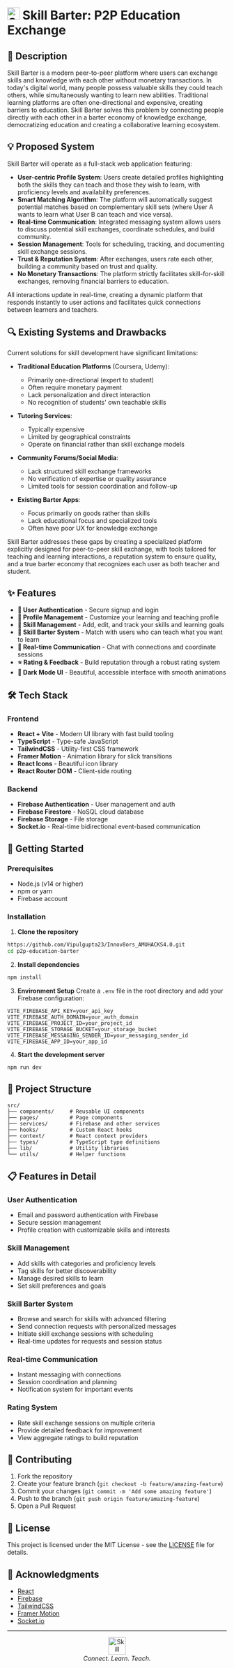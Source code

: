 # <img src="public/favicon.ico" width="28" alt="Skill Barter"> Skill Barter: P2P Education Exchange

## 📝 Description
Skill Barter is a modern peer-to-peer platform where users can exchange skills and knowledge with each other without monetary transactions. In today's digital world, many people possess valuable skills they could teach others, while simultaneously wanting to learn new abilities. Traditional learning platforms are often one-directional and expensive, creating barriers to education. Skill Barter solves this problem by connecting people directly with each other in a barter economy of knowledge exchange, democratizing education and creating a collaborative learning ecosystem.

## 💡 Proposed System
Skill Barter will operate as a full-stack web application featuring:

- **User-centric Profile System**: Users create detailed profiles highlighting both the skills they can teach and those they wish to learn, with proficiency levels and availability preferences.
- **Smart Matching Algorithm**: The platform will automatically suggest potential matches based on complementary skill sets (where User A wants to learn what User B can teach and vice versa).
- **Real-time Communication**: Integrated messaging system allows users to discuss potential skill exchanges, coordinate schedules, and build community.
- **Session Management**: Tools for scheduling, tracking, and documenting skill exchange sessions.
- **Trust & Reputation System**: After exchanges, users rate each other, building a community based on trust and quality.
- **No Monetary Transactions**: The platform strictly facilitates skill-for-skill exchanges, removing financial barriers to education.

All interactions update in real-time, creating a dynamic platform that responds instantly to user actions and facilitates quick connections between learners and teachers.

## 🔍 Existing Systems and Drawbacks
Current solutions for skill development have significant limitations:

- **Traditional Education Platforms** (Coursera, Udemy): 
  - Primarily one-directional (expert to student)
  - Often require monetary payment
  - Lack personalization and direct interaction
  - No recognition of students' own teachable skills

- **Tutoring Services**:
  - Typically expensive
  - Limited by geographical constraints
  - Operate on financial rather than skill exchange models

- **Community Forums/Social Media**:
  - Lack structured skill exchange frameworks
  - No verification of expertise or quality assurance
  - Limited tools for session coordination and follow-up

- **Existing Barter Apps**:
  - Focus primarily on goods rather than skills
  - Lack educational focus and specialized tools
  - Often have poor UX for knowledge exchange

Skill Barter addresses these gaps by creating a specialized platform explicitly designed for peer-to-peer skill exchange, with tools tailored for teaching and learning interactions, a reputation system to ensure quality, and a true barter economy that recognizes each user as both teacher and student.

## ✨ Features

- **🔐 User Authentication** - Secure signup and login
- **👤 Profile Management** - Customize your learning and teaching profile
- **🧠 Skill Management** - Add, edit, and track your skills and learning goals
- **🤝 Skill Barter System** - Match with users who can teach what you want to learn
- **💬 Real-time Communication** - Chat with connections and coordinate sessions
- **⭐ Rating & Feedback** - Build reputation through a robust rating system 
- **🎨 Dark Mode UI** - Beautiful, accessible interface with smooth animations

## 🛠️ Tech Stack

### Frontend
- **React + Vite** - Modern UI library with fast build tooling
- **TypeScript** - Type-safe JavaScript
- **TailwindCSS** - Utility-first CSS framework
- **Framer Motion** - Animation library for slick transitions
- **React Icons** - Beautiful icon library
- **React Router DOM** - Client-side routing

### Backend
- **Firebase Authentication** - User management and auth
- **Firebase Firestore** - NoSQL cloud database
- **Firebase Storage** - File storage
- **Socket.io** - Real-time bidirectional event-based communication

## 🚀 Getting Started

### Prerequisites
- Node.js (v14 or higher)
- npm or yarn
- Firebase account

### Installation

1. **Clone the repository**
```bash
https://github.com/Vipulgupta23/Innov8ors_AMUHACKS4.0.git
cd p2p-education-barter
```

2. **Install dependencies**
```bash
npm install
```

3. **Environment Setup**
Create a `.env` file in the root directory and add your Firebase configuration:
```env
VITE_FIREBASE_API_KEY=your_api_key
VITE_FIREBASE_AUTH_DOMAIN=your_auth_domain
VITE_FIREBASE_PROJECT_ID=your_project_id
VITE_FIREBASE_STORAGE_BUCKET=your_storage_bucket
VITE_FIREBASE_MESSAGING_SENDER_ID=your_messaging_sender_id
VITE_FIREBASE_APP_ID=your_app_id
```

4. **Start the development server**
```bash
npm run dev
```

## 📂 Project Structure

```
src/
├── components/     # Reusable UI components
├── pages/          # Page components
├── services/       # Firebase and other services
├── hooks/          # Custom React hooks
├── context/        # React context providers
├── types/          # TypeScript type definitions
├── lib/            # Utility libraries
└── utils/          # Helper functions
```

## 📋 Features in Detail

### User Authentication
- Email and password authentication with Firebase
- Secure session management
- Profile creation with customizable skills and interests

### Skill Management
- Add skills with categories and proficiency levels
- Tag skills for better discoverability
- Manage desired skills to learn
- Set skill preferences and goals

### Skill Barter System
- Browse and search for skills with advanced filtering
- Send connection requests with personalized messages
- Initiate skill exchange sessions with scheduling
- Real-time updates for requests and session status

### Real-time Communication
- Instant messaging with connections
- Session coordination and planning
- Notification system for important events

### Rating System
- Rate skill exchange sessions on multiple criteria
- Provide detailed feedback for improvement
- View aggregate ratings to build reputation

## 🤝 Contributing

1. Fork the repository
2. Create your feature branch (`git checkout -b feature/amazing-feature`)
3. Commit your changes (`git commit -m 'Add some amazing feature'`)
4. Push to the branch (`git push origin feature/amazing-feature`)
5. Open a Pull Request

## 📝 License

This project is licensed under the MIT License - see the [LICENSE](LICENSE) file for details.

## 🙏 Acknowledgments

- [React](https://reactjs.org/)
- [Firebase](https://firebase.google.com/)
- [TailwindCSS](https://tailwindcss.com/)
- [Framer Motion](https://www.framer.com/motion/)
- [Socket.io](https://socket.io/)

---

<p align="center">
  <img src="public/favicon.ico" width="40" alt="Skill Barter">
  <br>
  <i>Connect. Learn. Teach.</i>
</p>

